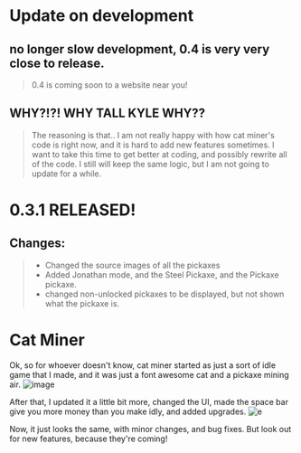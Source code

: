 # Update on development
## no longer slow development, 0.4 is very very close to release.
> 0.4 is coming soon to a website near you!
## WHY?!?! WHY TALL KYLE WHY??
> The reasoning is that.. I am not really happy with how cat miner's code is right now, and it is hard to add new features sometimes.
> I want to take this time to get better at coding, and possibly rewrite all of the code. I still will keep the same logic, but I am not going to update for a while. 
# 0.3.1 RELEASED!
## Changes:
> - Changed the source images of all the pickaxes
> - Added Jonathan mode, and the Steel Pickaxe, and the Pickaxe pickaxe.
> - changed non-unlocked pickaxes to be displayed, but not shown what the pickaxe is.
# Cat Miner
Ok, so for whoever doesn't know, cat miner started as just a sort of idle game that I made, and it was just a font awesome cat and a pickaxe mining air.
![image](https://github.com/zippyfish/assetsforsomething/raw/main/img129834.png)

After that, I updated it a little bit more, changed the UI,
made the space bar give you more money than you make idly, and added upgrades.
![e](https://github.com/zippyfish/assetsforsomething/raw/main/cm1.png)

Now, it just looks the same, with minor changes, and bug fixes. But look out for new features, because they're coming!
